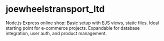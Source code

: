 # joewheelstransport_ltd
Node.js Express online shop: Basic setup with EJS views, static files. Ideal starting point for e-commerce projects. Expandable for database integration, user auth, and product management.
